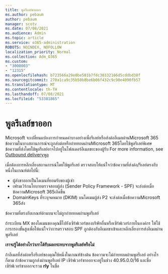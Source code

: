 ```yaml
---
title: พูลรีเลย์ขาออก
ms.author: pebaum
author: pebaum
manager: scotv
ms.date: 07/08/2021
ms.audience: Admin
ms.topic: article
ms.service: o365-administration
ROBOTS: NOINDEX, NOFOLLOW
localization_priority: Normal
ms.collection: Adm_O365
ms.custom:
- "3000003"
- "12315"
ms.openlocfilehash: b723566a29e0be581b7fdc30332166d5cddbd38f
ms.sourcegitcommit: 270a1ca9c35b50b8be6b06f432c9c90e4090fb57
ms.translationtype: MT
ms.contentlocale: th-TH
ms.lasthandoff: 07/08/2021
ms.locfileid: "53381865"
---
```

# <a name="outbound-relay-pool"></a>พูลรีเลย์ขาออก

Microsoft จะเปลี่ยนแปลงการกําหนดค่าบางอย่างเพื่อรีเลย์หรือส่งต่ออีเมลผ่านMicrosoft 365 ข้อความในบางสถานการณ์จะถูกส่งต่อหรือถ่ายทอดผ่านMicrosoft 365โดยใช้พูลรีเลย์พิเศษ ข้อความที่ส่งโดยใช้พูลรีเลย์อาจไปอยู่ในโฟลเดอร์อีเมลขยะของผู้รับ For more information, see [Outbound deliveryพูล](/microsoft-365/security/office-365-security/high-risk-delivery-pool-for-outbound-messages#relay-pool)

เมื่อต้องการหลีกเลี่ยงสถานการณ์โดยใช้พูลรีเลย์ ตรวจสอบให้แน่ใจว่าข้อความที่ส่งต่อ/รีเลย์ตรงกับหนึ่งในเกณฑ์ต่อไปนี้:

- ผู้ส่งขาออกเป็นโดเมนที่ยอมรับของผู้เช่า
- เฟรมเวิร์กนโยบายตรวจสอบผู้ส่ง (Sender Policy Framework - SPF) จะส่งต่อเมื่อข้อความMicrosoft 365เกิดขึ้น
- DomainKeys ที่ระบุจดหมาย (DKIM) บนโดเมนผู้ส่ง P2 จะส่งต่อเมื่อข้อความMicrosoft 365ส่ง
 
ข้อความที่ตรงกับเกณฑ์ด้านบนจะไม่ถูกถ่ายทอดผ่านพูลรีเลย์

ถ้าระเบียน MX ของโดเมนของคุณชี้ไปยังเซิร์ฟเวอร์ของบริษัทอื่นหรือเซิร์ฟเวอร์ภายในองค์กร ให้ใช้การกรองขั้นสูงเพื่อให้แน่ใจว่าการตรวจสอบ SPF ถูกต้องกับอีเมลขาเข้าและหลีกเลี่ยงการส่งอีเมลผ่านพูลรีเลย์

**เราจะรู้ได้อย่างไรว่าเราได้รับผลกระทบจากพูลรีเลย์หรือไม่**

ถ้าอีเมลที่ส่งต่อหรือรีเลย์ของคุณใช้หนึ่งในเกณฑ์ข้างต้น ข้อความจะไม่ถ่ายทอดผ่านพูลรีเลย์ อย่างไรก็ตาม ถ้าข้อความถูกส่งผ่านพูลรีเลย์ IP เซิร์ฟเวอร์ขาออกจะอยู่ในช่วง 40.95.0.0/16 และชื่อเซิร์ฟเวอร์ขาออกจะรวม **rly** ในชื่อ

